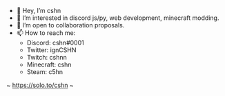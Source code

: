 - 👋 Hey, I’m cshn
- 👀 I’m interested in discord js/py, web development, minecraft modding.
- 💞️ I’m open to collaboration proposals.
- 📫 How to reach me:
  - Discord: cshn#0001
  - Twitter: ignCSHN
  - Twitch: cshnn
  - Minecraft: cshn
  - Steam: c5hn
  
~ https://solo.to/cshn ~
